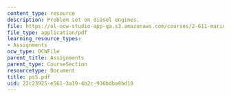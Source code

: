 ```yaml
---
content_type: resource
description: Problem set on diesel engines.
file: https://ol-ocw-studio-app-qa.s3.amazonaws.com/courses/2-611-marine-power-and-propulsion-fall-2006/22c23925e5613a194b2c936bdba8bd10_ps5.pdf
file_type: application/pdf
learning_resource_types:
- Assignments
ocw_type: OCWFile
parent_title: Assignments
parent_type: CourseSection
resourcetype: Document
title: ps5.pdf
uid: 22c23925-e561-3a19-4b2c-936bdba8bd10
---
```

